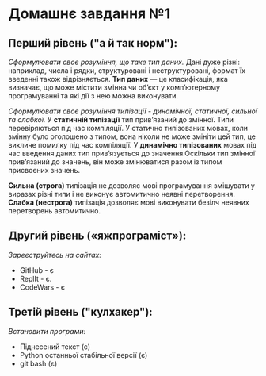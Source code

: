 # Домашнє завдання №1
## Перший рівень ("а й так норм"):
*Сформулювати своє розуміння, що таке тип даних.*
Дані дуже різні: наприклад, числа і рядки, структуровані і неструктуровані, формат їх введенні також відрізняється.
**Тип даних** — це класифікація, яка визначає, що може містити змінна чи об’єкт у комп’ютерному програмуванні та які дії з нею можна виконувати. 



*Сформулювати своє розуміння типізації - динамічної, статичної, сильної та слабкої.*
У **статичній типізації** тип прив’язаний до змінної. Типи перевіряються під час компіляції. У статично типізованих мовах, коли змінну було оголошено з типом, вона ніколи не може змініти цей тип,  це викличе помилку під час компіляції.
У **динамічно типізованих** мовах під час введення даних  тип прив’язується до значення.Оскільки тип змінної прив’язаний до значень, він може змінюватися разом із типом присвоєних значень.

**Сильна (строга)** типізація не дозволяє мові програмування змішувати у виразах різні типи і не виконує автомитично неявні перетворення.
**Слабка (нестрога)** типізація дозволяє мові виконувати безілч неявних перетворень автомитично.

## Другий рівень («яжпрограміст»):
*Зареєструйтесь на сайтах:*
+ GitHub - є
+ ReplIt - є.
+ CodeWars - є

## Третій рівень ("кулхакер"):
*Встановити програми:*
+ Піднесений текст (є)
+ Python останньої стабільної версії (є)
+ git bash (є)
